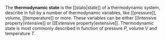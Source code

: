 The **thermodynamic state** is the [[stato|state]] of a thermodynamic system, describe in full by a number of thermodynamic variables, like [[pressure]], volume, [[temperature]] or more. These variables can be either [[Intensive property|intensive]] or [[Extensive property|extensive]]. Thermodynamic state is most commonly described in function of pressure $P$, volume $V$ and temperature $T$.